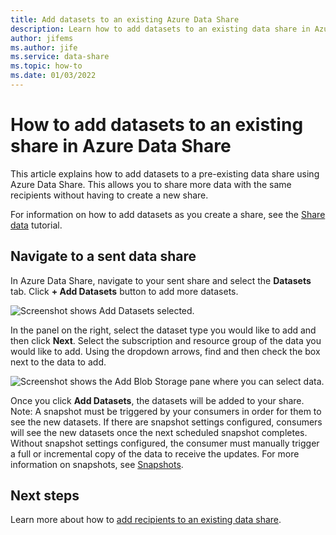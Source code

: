 ```yaml
---
title: Add datasets to an existing Azure Data Share 
description: Learn how to add datasets to an existing data share in Azure Data Share and share with the same recipients.
author: jifems
ms.author: jife
ms.service: data-share
ms.topic: how-to
ms.date: 01/03/2022
---
```


# How to add datasets to an existing share in Azure Data Share

This article explains how to add datasets to a pre-existing data share using Azure Data Share. This allows you to share more data with the same recipients without having to create a new share.

For information on how to add datasets as you create a share, see the [Share data](share-your-data.md) tutorial.

## Navigate to a sent data share

In Azure Data Share, navigate to your sent share and select the **Datasets** tab. Click **+ Add Datasets** button to add more datasets.

![Screenshot shows Add Datasets selected.](./media/how-to/how-to-add-datasets/add-datasets.png)

In the panel on the right, select the dataset type you would like to add and then click **Next**. Select the subscription and resource group of the data you would like to add. Using the dropdown arrows, find and then check the box next to the data to add.

![Screenshot shows the Add Blob Storage pane where you can select data.](./media/how-to/how-to-add-datasets/add-datasets-side.png)

Once you click **Add Datasets**, the datasets will be added to your share. 
Note: A snapshot must be triggered by your consumers in order for them to see the new datasets. If there are snapshot settings configured, consumers will see the new datasets once the next scheduled snapshot completes. 
Without snapshot settings configured, the consumer must manually trigger a full or incremental copy of the data to receive the updates. 
For more information on snapshots, see [Snapshots](terminology.md).

## Next steps
Learn more about how to [add recipients to an existing data share](how-to-add-recipients.md).
